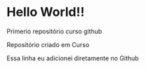 # Hello World!!
 Primerio repositório curso github


   Repositório criado em Curso 

Essa linha eu adicionei diretamente no Github 
